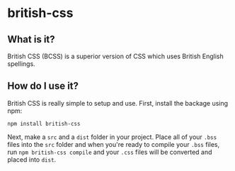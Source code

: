 # british-css

## What is it?

British CSS (BCSS) is a superior version of CSS which uses British English spellings.

## How do I use it?

British CSS is really simple to setup and use. First, install the backage using npm:
```
npm install british-css
```
Next, make a ``src`` and a ``dist`` folder in your project.
Place all of your ``.bss`` files into the ``src`` folder and when you're ready to compile your ``.bss`` files, run ``npm british-css compile`` and your ``.css`` files will be converted and placed into ``dist``.
